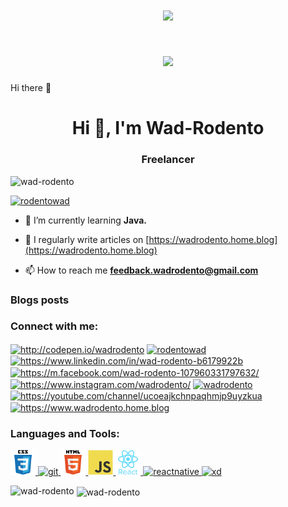 <h1 align="center"><img src="https://wadrodentohome.files.wordpress.com/2022/02/picsart_02-02-11.59.35.gif" widt /></h1>
<h1 align="center"><img src="https://wadrodentohome.files.wordpress.com/2022/02/picsart_02-03-12.56.47.png" width="350px"/></h1>
Hi there 👋

<!--
**wad-rodento/Wad-Rodento** is a ✨ _special_ ✨ repository because its `README.md` (this file) appears on your GitHub profile.

Here are some ideas to get you started:

- 🔭 I’m currently working on ...
- 🌱 I’m currently learning ...
- 👯 I’m looking to collaborate on ...
- 🤔 I’m looking for help with ...
- 💬 Ask me about ...
- 📫 How to reach me: ...
- 😄 Pronouns: ...
- ⚡ Fun fact: ...
-->
<h1 align="center">Hi 👋, I'm Wad-Rodento</h1>
<h3 align="center">Freelancer</h3>

<p align="left"> <img src="https://komarev.com/ghpvc/?username=wad-rodento&label=Profile%20views&color=0e75b6&style=flat" alt="wad-rodento" /> </p>

<p align="left"> <a href="https://twitter.com/rodentowad" target="blank"><img src="https://img.shields.io/twitter/follow/rodentowad?logo=twitter&style=for-the-badge" alt="rodentowad" /></a> </p>

- 🌱 I’m currently learning **Java.**

- 📝 I regularly write articles on [https://wadrodento.home.blog](https://wadrodento.home.blog)

- 📫 How to reach me **feedback.wadrodento@gmail.com**

### Blogs posts
<!-- BLOG-POST-LIST:START -->
<!-- BLOG-POST-LIST:END -->

<h3 align="left">Connect with me:</h3>
<p align="left">
<a href="https://codepen.io/http://codepen.io/wadrodento" target="blank"><img align="center" src="https://raw.githubusercontent.com/rahuldkjain/github-profile-readme-generator/master/src/images/icons/Social/codepen.svg" alt="http://codepen.io/wadrodento" height="30" width="40" /></a>
<a href="https://twitter.com/rodentowad" target="blank"><img align="center" src="https://raw.githubusercontent.com/rahuldkjain/github-profile-readme-generator/master/src/images/icons/Social/twitter.svg" alt="rodentowad" height="30" width="40" /></a>
<a href="https://linkedin.com/in/https://www.linkedin.com/in/wad-rodento-b6179922b" target="blank"><img align="center" src="https://raw.githubusercontent.com/rahuldkjain/github-profile-readme-generator/master/src/images/icons/Social/linked-in-alt.svg" alt="https://www.linkedin.com/in/wad-rodento-b6179922b" height="30" width="40" /></a>
<a href="https://fb.com/https://m.facebook.com/wad-rodento-107960331797632/" target="blank"><img align="center" src="https://raw.githubusercontent.com/rahuldkjain/github-profile-readme-generator/master/src/images/icons/Social/facebook.svg" alt="https://m.facebook.com/wad-rodento-107960331797632/" height="30" width="40" /></a>
<a href="https://instagram.com/https://www.instagram.com/wadrodento/" target="blank"><img align="center" src="https://raw.githubusercontent.com/rahuldkjain/github-profile-readme-generator/master/src/images/icons/Social/instagram.svg" alt="https://www.instagram.com/wadrodento/" height="30" width="40" /></a>
<a href="https://hashnode.com/wadrodento" target="blank"><img align="center" src="https://raw.githubusercontent.com/rahuldkjain/github-profile-readme-generator/master/src/images/icons/Social/hashnode.svg" alt="wadrodento" height="30" width="40" /></a>
<a href="https://www.youtube.com/c/https://youtube.com/channel/ucoeajkchnpaqhmjp9uyzkua" target="blank"><img align="center" src="https://raw.githubusercontent.com/rahuldkjain/github-profile-readme-generator/master/src/images/icons/Social/youtube.svg" alt="https://youtube.com/channel/ucoeajkchnpaqhmjp9uyzkua" height="30" width="40" /></a>
<a href="/https://www.wadrodento.home.blog" target="blank"><img align="center" src="https://raw.githubusercontent.com/rahuldkjain/github-profile-readme-generator/master/src/images/icons/Social/rss.svg" alt="https://www.wadrodento.home.blog" height="30" width="40" /></a>
</p>

<h3 align="left">Languages and Tools:</h3>
<p align="left"> <a href="https://www.w3schools.com/css/" target="_blank" rel="noreferrer"> <img src="https://raw.githubusercontent.com/devicons/devicon/master/icons/css3/css3-original-wordmark.svg" alt="css3" width="40" height="40"/> </a> <a href="https://git-scm.com/" target="_blank" rel="noreferrer"> <img src="https://www.vectorlogo.zone/logos/git-scm/git-scm-icon.svg" alt="git" width="40" height="40"/> </a> <a href="https://www.w3.org/html/" target="_blank" rel="noreferrer"> <img src="https://raw.githubusercontent.com/devicons/devicon/master/icons/html5/html5-original-wordmark.svg" alt="html5" width="40" height="40"/> </a> <a href="https://developer.mozilla.org/en-US/docs/Web/JavaScript" target="_blank" rel="noreferrer"> <img src="https://raw.githubusercontent.com/devicons/devicon/master/icons/javascript/javascript-original.svg" alt="javascript" width="40" height="40"/> </a> <a href="https://reactjs.org/" target="_blank" rel="noreferrer"> <img src="https://raw.githubusercontent.com/devicons/devicon/master/icons/react/react-original-wordmark.svg" alt="react" width="40" height="40"/> </a> <a href="https://reactnative.dev/" target="_blank" rel="noreferrer"> <img src="https://reactnative.dev/img/header_logo.svg" alt="reactnative" width="40" height="40"/> </a> <a href="https://www.adobe.com/products/xd.html" target="_blank" rel="noreferrer"> <img src="https://cdn.worldvectorlogo.com/logos/adobe-xd.svg" alt="xd" width="40" height="40"/> </a> </p>

<p><img align="left" src="https://github-readme-stats.vercel.app/api/top-langs?username=wad-rodento&show_icons=true&locale=en&layout=compact" alt="wad-rodento" /></p>

<p>&nbsp;<img align="center" src="https://github-readme-stats.vercel.app/api?username=wad-rodento&show_icons=true&locale=en" alt="wad-rodento" /></p>
